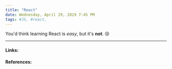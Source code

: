 ```yaml
---
title: "React"
date: Wednesday, April 29, 2019 7:45 PM
tags: #JS, #react,
---
```


You'd think learning React is *easy*, but it's __not__. 😢


---
#### Links:


#### References:

